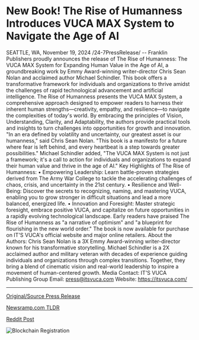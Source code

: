 # New Book! The Rise of Humanness Introduces VUCA MAX System to Navigate the Age of AI

SEATTLE, WA, November 19, 2024 /24-7PressRelease/ -- Franklin Publishers proudly announces the release of The Rise of Humanness: The VUCA MAX System for Expanding Human Value in the Age of AI, a groundbreaking work by Emmy Award-winning writer-director Chris Sean Nolan and acclaimed author Michael Schindler. This book offers a transformative framework for individuals and organizations to thrive amidst the challenges of rapid technological advancement and artificial intelligence.  The Rise of Humanness presents the VUCA MAX System, a comprehensive approach designed to empower readers to harness their inherent human strengths—creativity, empathy, and resilience—to navigate the complexities of today's world. By embracing the principles of Vision, Understanding, Clarity, and Adaptability, the authors provide practical tools and insights to turn challenges into opportunities for growth and innovation.  "In an era defined by volatility and uncertainty, our greatest asset is our humanness," said Chris Sean Nolan. "This book is a manifesto for a future where fear is left behind, and every heartbeat is a step towards greater possibilities."  Michael Schindler added, "The VUCA MAX System is not just a framework; it's a call to action for individuals and organizations to expand their human value and thrive in the age of AI."  Key Highlights of The Rise of Humanness: •	Empowering Leadership: Learn battle-proven strategies derived from The Army War College to tackle the accelerating challenges of chaos, crisis, and uncertainty in the 21st century. •	Resilience and Well-Being: Discover the secrets to recognizing, naming, and mastering VUCA, enabling you to grow stronger in difficult situations and lead a more balanced, energized life. •	Innovation and Foresight: Master strategic foresight, embrace positive VUCA, and capitalize on future opportunities in a rapidly evolving technological landscape.  Early readers have praised The Rise of Humanness as "a narrative of optimism" and "a blueprint for flourishing in the new world order." The book is now available for purchase on IT'S VUCA's official website and major online retailers.  About the Authors: Chris Sean Nolan is a 3X Emmy Award-winning writer-director known for his transformative storytelling. Michael Schindler is a 2X acclaimed author and military veteran with decades of experience guiding individuals and organizations through complex transitions. Together, they bring a blend of cinematic vision and real-world leadership to inspire a movement of human-centered growth.  Media Contact: IT'S VUCA Publishing Group Email: press@itsvuca.com Website: https://itsvuca.com/ 

---

[Original/Source Press Release](https://www.24-7pressrelease.com/press-release/516311/new-book-the-rise-of-humanness-introduces-vuca-max-system-to-navigate-the-age-of-ai)
                    

[Newsramp.com TLDR](https://newsramp.com/curated-news/new-book-release-the-rise-of-humanness-embracing-human-strengths-in-the-age-of-ai/690b5124c1c1191a3b1fb9ffe3e8256b) 

 



[Reddit Post](https://www.reddit.com/r/BookNews/comments/1gusin0/new_book_release_the_rise_of_humanness_embracing/) 



![Blockchain Registration](https://cdn.newsramp.app/24-7PressRelease/qrcode/2411/19/iconf9jj.webp)